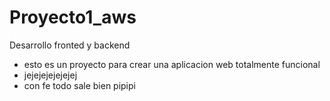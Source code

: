 # Proyecto1_aws
Desarrollo fronted y backend
- esto es un proyecto para crear una aplicacion web totalmente funcional 
- jejejejejejejej
- con fe todo sale bien pipipi

